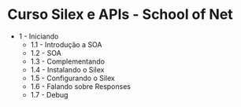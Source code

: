 # Curso Silex e APIs - School of Net

* 1 - Iniciando
    * 1.1 - Introdução a SOA
    * 1.2 - SOA
    * 1.3 - Complementando
    * 1.4 - Instalando o Silex
    * 1.5 - Configurando o Silex
    * 1.6 - Falando sobre Responses
    * 1.7 - Debug